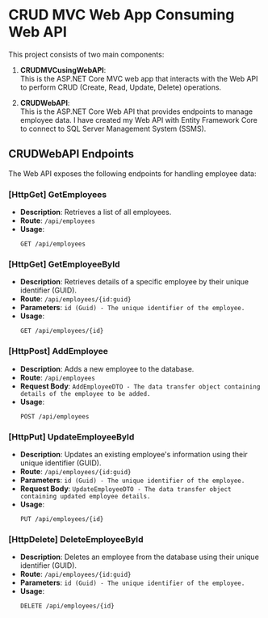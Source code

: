 # CRUD MVC Web App Consuming Web API

This project consists of two main components: 

1. **CRUDMVCusingWebAPI**:  
   This is the ASP.NET Core MVC web app that interacts with the Web API to perform CRUD (Create, Read, Update, Delete) operations.

2. **CRUDWebAPI**:  
   This is the ASP.NET Core Web API that provides endpoints to manage employee data. I have created my Web API with Entity Framework Core to connect to SQL Server Management System (SSMS).

## CRUDWebAPI Endpoints

The Web API exposes the following endpoints for handling employee data:

### [HttpGet] GetEmployees
- **Description**: Retrieves a list of all employees.
- **Route**: `/api/employees`
- **Usage**: 
  ```http
  GET /api/employees

### [HttpGet] GetEmployeeById
- **Description**: Retrieves details of a specific employee by their unique identifier (GUID).
- **Route**: `/api/employees/{id:guid}`
- **Parameters**: `id (Guid) - The unique identifier of the employee.`
- **Usage**: 
  ```http
  GET /api/employees/{id}

### [HttpPost] AddEmployee
- **Description**: Adds a new employee to the database.
- **Route**: `/api/employees`
- **Request Body**: `AddEmployeeDTO - The data transfer object containing details of the employee to be added.`
- **Usage**: 
  ```http
  POST /api/employees

### [HttpPut] UpdateEmployeeById
- **Description**: Updates an existing employee's information using their unique identifier (GUID).
- **Route**: `/api/employees/{id:guid}`
- **Parameters**: `id (Guid) - The unique identifier of the employee.`
- **Request Body**: `UpdateEmployeeDTO - The data transfer object containing updated employee details.`
- **Usage**: 
  ```http
  PUT /api/employees/{id}

### [HttpDelete] DeleteEmployeeById
- **Description**: Deletes an employee from the database using their unique identifier (GUID).
- **Route**: `/api/employees/{id:guid}`
- **Parameters**: `id (Guid) - The unique identifier of the employee.`
- **Usage**: 
  ```http
  DELETE /api/employees/{id}
